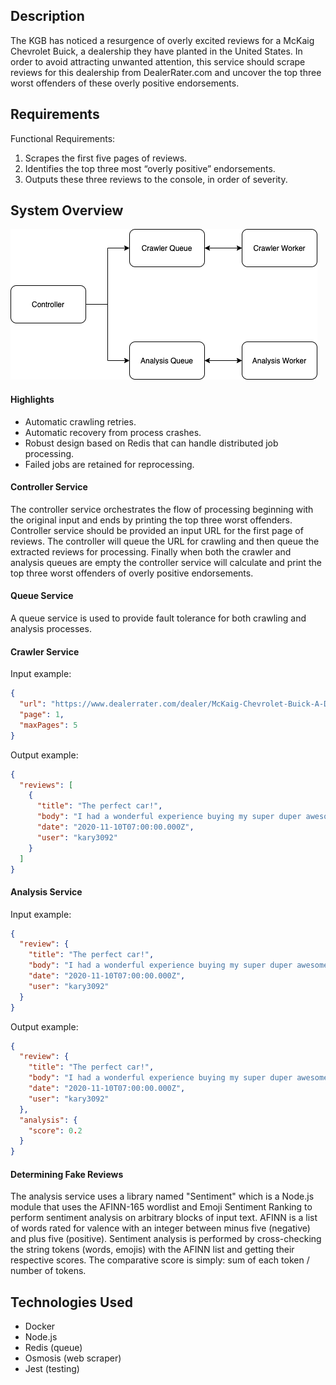 ## Description

The KGB has noticed a resurgence of overly excited reviews for a McKaig Chevrolet Buick,
a dealership they have planted in the United States. In order to avoid attracting unwanted
attention, this service should scrape reviews for this dealership from DealerRater.com
and uncover the top three worst offenders of these overly positive endorsements.

## Requirements

Functional Requirements:

1. Scrapes the first five pages of reviews.
2. Identifies the top three most “overly positive” endorsements.
3. Outputs these three reviews to the console, in order of severity.

## System Overview

![Screenshot](crawler.png)

#### Highlights

* Automatic crawling retries.
* Automatic recovery from process crashes.
* Robust design based on Redis that can handle distributed job processing.
* Failed jobs are retained for reprocessing.

#### Controller Service

The controller service orchestrates the flow of processing beginning with the original input
and ends by printing the top three worst offenders. Controller service should be provided an input
URL for the first page of reviews. The controller will queue the URL for crawling and then queue
the extracted reviews for processing. Finally when both the crawler and analysis queues are empty
the controller service will calculate and print the top three worst offenders of overly positive
endorsements.

#### Queue Service

A queue service is used to provide fault tolerance for both crawling and analysis processes.

#### Crawler Service

Input example:

```json
{
  "url": "https://www.dealerrater.com/dealer/McKaig-Chevrolet-Buick-A-Dealer-For-The-People-dealer-reviews-23685/page1",
  "page": 1,
  "maxPages": 5
}
```

Output example:

```json
{
  "reviews": [
    {
      "title": "The perfect car!",
      "body": "I had a wonderful experience buying my super duper awesome car!",
      "date": "2020-11-10T07:00:00.000Z",
      "user": "kary3092"
    }
  ]
}
```

#### Analysis Service

Input example:

```json
{
  "review": {
    "title": "The perfect car!",
    "body": "I had a wonderful experience buying my super duper awesome car!",
    "date": "2020-11-10T07:00:00.000Z",
    "user": "kary3092"
  }
}
```

Output example:

```json
{
  "review": {
    "title": "The perfect car!",
    "body": "I had a wonderful experience buying my super duper awesome car!",
    "date": "2020-11-10T07:00:00.000Z",
    "user": "kary3092"
  },
  "analysis": {
    "score": 0.2
  }
}
```

#### Determining Fake Reviews

The analysis service uses a library named "Sentiment" which is a Node.js module that uses the AFINN-165 wordlist and Emoji Sentiment Ranking to perform sentiment analysis on arbitrary blocks of input text. AFINN is a list of words rated for valence with an integer between minus five (negative) and plus five (positive). Sentiment analysis is performed by cross-checking the string tokens (words, emojis) with the AFINN list and getting their respective scores. The comparative score is simply: sum of each token / number of tokens.

## Technologies Used

- Docker
- Node.js
- Redis (queue)
- Osmosis (web scraper)
- Jest (testing)

